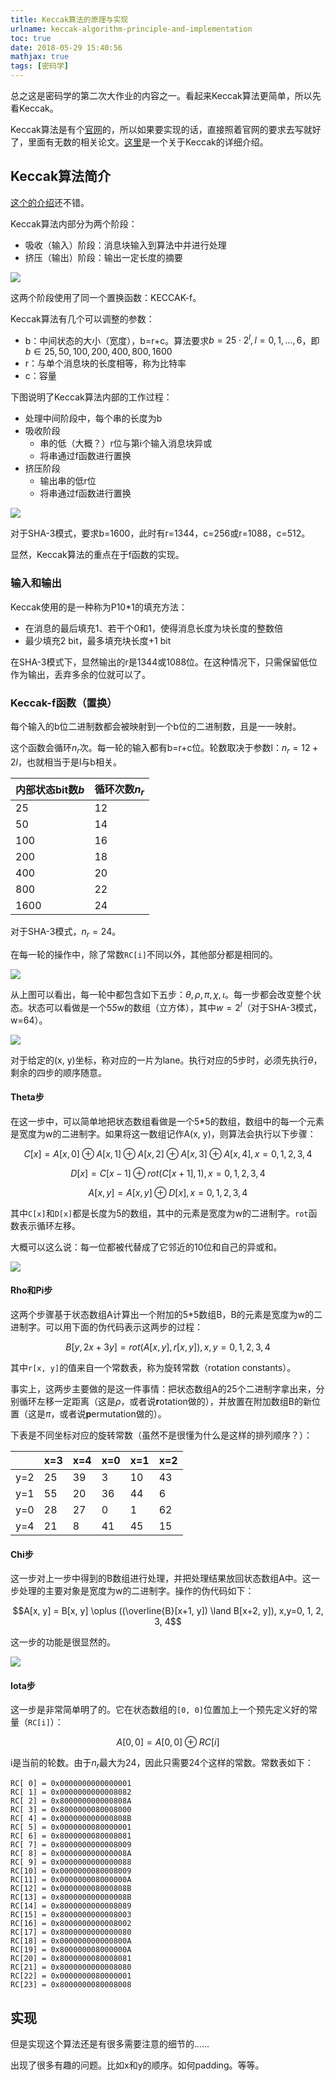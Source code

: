 ```yaml
---
title: Keccak算法的原理与实现
urlname: keccak-algorithm-principle-and-implementation
toc: true
date: 2018-05-29 15:40:56
mathjax: true
tags: [密码学]
---
```


总之这是密码学的第二次大作业的内容之一。看起来Keccak算法更简单，所以先看Keccak。

Keccak算法是有个[官网](https://keccak.team/index.html)的，所以如果要实现的话，直接照着官网的要求去写就好了，里面有无数的相关论文。[这里](http://www.drdobbs.com/security/keccak-the-new-sha-3-encryption-standard/240154037)是一个关于Keccak的详细介绍。

## Keccak算法简介

[这个的介绍](https://pdfs.semanticscholar.org/8450/06456ff132a406444fa85aa7b5636266a8d0.pdf)还不错。

Keccak算法内部分为两个阶段：
* 吸收（输入）阶段：消息块输入到算法中并进行处理
* 挤压（输出）阶段：输出一定长度的摘要

![](high-level-keccak.png)

这两个阶段使用了同一个置换函数：KECCAK-f。

Keccak算法有几个可以调整的参数：
* b：中间状态的大小（宽度），b=r+c。算法要求$b = 25 \cdot 2^l, l=0, 1, ..., 6$，即$b \in {25, 50, 100, 200, 400, 800, 1600}$
* r：与单个消息块的长度相等，称为比特率
* c：容量

下图说明了Keccak算法内部的工作过程：
* 处理中间阶段中，每个串的长度为b
* 吸收阶段
  * 串的低（大概？）r位与第i个输入消息块异或
  * 将串通过f函数进行置换
* 挤压阶段
  * 输出串的低r位
  * 将串通过f函数进行置换

![](keccak-absorb-squeeze.png)

对于SHA-3模式，要求b=1600，此时有r=1344，c=256或r=1088，c=512。

显然，Keccak算法的重点在于f函数的实现。

### 输入和输出

Keccak使用的是一种称为P10*1的填充方法：
* 在消息的最后填充1、若干个0和1，使得消息长度为块长度的整数倍
* 最少填充2 bit，最多填充块长度+1 bit

在SHA-3模式下，显然输出的r是1344或1088位。在这种情况下，只需保留低位作为输出，丢弃多余的位就可以了。

### Keccak-f函数（置换）

每个输入的b位二进制数都会被映射到一个b位的二进制数，且是一一映射。

这个函数会循环$n_r$次。每一轮的输入都有b=r+c位。轮数取决于参数l：$n_r = 12 + 2l$，也就相当于是l与b相关。

| 内部状态bit数$b$ | 循环次数$n_r$ |
| ----- | ----- |
| 25 | 12 |
| 50 | 14 |
| 100 | 16 |
| 200 | 18 |
| 400 | 20 |
| 800 | 22 |
| 1600 | 24 |

对于SHA-3模式，$n_r = 24$。

在每一轮的操作中，除了常数`RC[i]`不同以外，其他部分都是相同的。

![](keccak-f-internal-structure.png)

从上图可以看出，每一轮中都包含如下五步：$\theta, \rho, \pi, \chi, \iota$。每一步都会改变整个状态。状态可以看做是一个5*5*w的数组（立方体），其中$w = 2^l$（对于SHA-3模式，w=64）。

![](keccak-cube-array.png)

对于给定的(x, y)坐标，称对应的一片为lane。执行对应的5步时，必须先执行$\theta$，剩余的四步的顺序随意。

#### Theta步

在这一步中，可以简单地把状态数组看做是一个5*5的数组，数组中的每一个元素是宽度为w的二进制字。如果将这一数组记作A(x, y)，则算法会执行以下步骤：

$$C[x] = A[x, 0] \oplus A[x, 1] \oplus A[x, 2] \oplus A[x, 3] \oplus A[x, 4], x = 0, 1, 2, 3, 4$$

$$D[x] = C[x-1] \oplus rot(C[x+1], 1), x = 0, 1, 2, 3, 4$$

$$A[x, y] = A[x, y] \oplus D[x], x = 0, 1, 2, 3, 4$$

其中`C[x]`和`D[x]`都是长度为5的数组，其中的元素是宽度为w的二进制字。`rot`函数表示循环左移。

大概可以这么说：每一位都被代替成了它邻近的10位和自己的异或和。

![](keccak-f-step-theta.png)

#### Rho和Pi步

这两个步骤基于状态数组A计算出一个附加的5*5数组B，B的元素是宽度为w的二进制字。可以用下面的伪代码表示这两步的过程：

$$B[y, 2x+3y] = rot(A[x, y], r[x, y]), x,y=0,1,2,3,4$$

其中`r[x, y]`的值来自一个常数表，称为旋转常数（rotation constants）。

事实上，这两步主要做的是这一件事情：把状态数组A的25个二进制字拿出来，分别循环左移一定距离（这是$\rho$，或者说**r**otation做的），并放置在附加数组B的新位置（这是$\pi$，或者说**p**ermutation做的）。

下表是不同坐标对应的旋转常数（虽然不是很懂为什么是这样的排列顺序？）：

|     | x=3 | x=4 | x=0 | x=1 | x=2 |
| --- | --- | --- | --- | --- | --- |
| y=2 | 25 | 39 | 3 | 10 | 43 |
| y=1 | 55 | 20 | 36 | 44 | 6 |
| y=0 | 28 | 27 | 0 | 1 | 62 |
| y=4 | 21 | 8 | 41 | 45 | 15 |

#### Chi步

这一步对上一步中得到的B数组进行处理，并把处理结果放回状态数组A中。这一步处理的主要对象是宽度为w的二进制字。操作的伪代码如下：

$$A[x, y] = B[x, y] \oplus ((\overline{B}[x+1, y]) \land B[x+2, y]), x,y=0, 1, 2, 3, 4$$

这一步的功能是很显然的。

![](keccak-f-step-chi.png)

#### Iota步

这一步是非常简单明了的。它在状态数组的`[0, 0]`位置加上一个预先定义好的常量（`RC[i]`）：

$$A[0, 0] = A[0, 0] \oplus RC[i]$$

i是当前的轮数。由于$n_r$最大为24，因此只需要24个这样的常数。常数表如下：

```
RC[ 0] = 0x0000000000000001
RC[ 1] = 0x0000000000008082
RC[ 2] = 0x800000000000808A
RC[ 3] = 0x8000000080008000
RC[ 4] = 0x000000000000808B
RC[ 5] = 0x0000000080000001
RC[ 6] = 0x8000000080008081
RC[ 7] = 0x8000000000008009
RC[ 8] = 0x000000000000008A
RC[ 9] = 0x0000000000000088
RC[10] = 0x0000000080008009
RC[11] = 0x000000008000000A
RC[12] = 0x000000008000808B
RC[13] = 0x800000000000008B
RC[14] = 0x8000000000008089
RC[15] = 0x8000000000008003
RC[16] = 0x8000000000008002
RC[17] = 0x8000000000000080
RC[18] = 0x000000000000800A
RC[19] = 0x800000008000000A
RC[20] = 0x8000000080008081
RC[21] = 0x8000000000008080
RC[22] = 0x0000000080000001
RC[23] = 0x8000000080008008
```

## 实现

但是实现这个算法还是有很多需要注意的细节的……

出现了很多有趣的问题。比如x和y的顺序。如何padding。等等。

